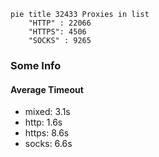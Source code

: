 
```mermaid
pie title 32433 Proxies in list
    "HTTP" : 22066
    "HTTPS": 4506
    "SOCKS" : 9265
```

### Some Info
#### Average Timeout

- mixed: 3.1s
- http: 1.6s
- https: 8.6s
- socks: 6.6s